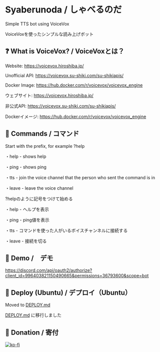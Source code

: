 # Syaberunoda / しゃべるのだ

Simple TTS bot using VoiceVox

VoiceVoxを使ったシンプルな読み上げボット

## ❓ What is VoiceVox? / VoiceVoxとは？

Website: https://voicevox.hiroshiba.jp/

Unofficial API: https://voicevox.su-shiki.com/su-shikiapis/

Docker Image: https://hub.docker.com/r/voicevox/voicevox_engine

ウェブサイト: https://voicevox.hiroshiba.jp/

非公式API: https://voicevox.su-shiki.com/su-shikiapis/

Dockerイメージ: https://hub.docker.com/r/voicevox/voicevox_engine

## 🏓 Commands / コマンド

Start with the prefix, for example ?help

・help - shows help

・ping - shows ping

・tts - join the voice channel that the person who sent the command is in 

・leave - leave the voice channel

?helpのように記号をつけて始める

・help - ヘルプを表示

・ping - ping値を表示

・tts - コマンドを使った人がいるボイスチャンネルに接続する

・leave - 接続を切る

## 🤖 Demo /　デモ

https://discord.com/api/oauth2/authorize?client_id=996403821150490665&permissions=36793600&scope=bot

## 🔧 Deploy (Ubuntu) / デプロイ（Ubuntu）

Moved to [DEPLOY.md](https://github.com/Tailmc/Syaberunoda/blob/main/DEPLOY.md)

[DEPLOY.md](https://github.com/Tailmc/Syaberunoda/blob/main/DEPLOY.md) に移行しました

## 🎁 Donation / 寄付

[![ko-fi](https://ko-fi.com/img/githubbutton_sm.svg)](https://ko-fi.com/Tailmc)
